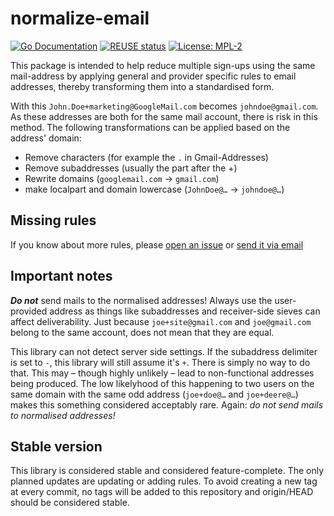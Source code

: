 <!--
SPDX-FileCopyrightText: 2022 Moritz Poldrack
SPDX-License-Identifier: Unlicense
-->

# normalize-email

[![Go Documentation](https://godocs.io/mpldr.codes/normalize-email?status.svg)](https://godocs.io/mpldr.codes/normalize-email)
[![REUSE status](https://api.reuse.software/badge/git.sr.ht/~poldi1405/normalize-email)](https://api.reuse.software/info/git.sr.ht/~poldi1405/normalize-email)
[![License: MPL-2](https://img.shields.io/static/v1?color=green&label=License&message=MPL-2&logo=open-source-initiative&color=3DA639)](https://git.sr.ht/~poldi1405/normalize-email/tree/master/item/LICENSES/MPL-2.0.txt)

This package is intended to help reduce multiple sign-ups using the same
mail-address by applying general and provider specific rules to email
addresses, thereby transforming them into a standardised form.

With this `John.Doe+marketing@GoogleMail.com` becomes `johndoe@gmail.com`. As
these addresses are both for the same mail account, there is risk in this
method. The following transformations can be applied based on the address'
domain:

- Remove characters (for example the `.` in Gmail-Addresses)
- Remove subaddresses (usually the part after the +)
- Rewrite domains (`googlemail.com` → `gmail.com`)
- make localpart and domain lowercase (`JohnDoe@…` → `johndoe@…`)

## Missing rules

If you know about more rules, please [open an
issue](https://todo.sr.ht/~poldi1405/issues?title=[normalize-email]+rules+for+&description=%E2%80%A6+has+the+following+rules:%0A-+%E2%80%A6%0A-+%E2%80%A6%0A%0AThese+rules+are+also+documented+here:)
or [send it via
email](mailto:~poldi1405/issues@todo.sr.ht?cc=moritz%40poldrack.dev&subject=[normalize+email]+rules+for+%E2%80%A6&body=%E2%80%A6+has+the+following+rules:%0A-+%E2%80%A6%0A-+%E2%80%A6%0A%0AThese+rules+are+also+documented+here:)

## Important notes

***Do not*** send mails to the normalised addresses! Always use the
user-provided address as things like subaddresses and receiver-side sieves can
affect deliverability. Just because `joe+site@gmail.com` and `joe@gmail.com`
belong to the same account, does not mean that they are equal.

This library can not detect server side settings. If the subaddress delimiter
is set to `-`, this library will still assume it's `+`. There is simply no way
to do that. This may – though highly unlikely – lead to non-functional
addresses being produced. The low likelyhood of this happening to two users on
the same domain with the same odd address (`joe+doe@…` and `joe+deere@…`) makes
this something considered acceptably rare. Again: *do not send mails to
normalised addresses!*

## Stable version

This library is considered stable and considered feature-complete. The only
planned updates are updating or adding rules. To avoid creating a new tag at
every commit, no tags will be added to this repository and origin/HEAD should
be considered stable.

